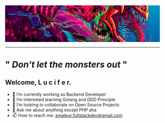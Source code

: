 ![Great Monster](https://github.com/lucifergotmad/lucifergotmad/blob/main/src/img/README.png)

---

# " _Don't let the monsters out_ "

## Welcome, L u c i f e r.

- 🔭 I’m currently working as Backend Developer
- 🌱 I’m interested learning Golang and DDD Principle
- 👯 I’m looking to collaborate on Open Source Projects
- 💬 Ask me about anything except PHP aha
- 📫 How to reach me: amateur.fullstackdev@gmail.com
